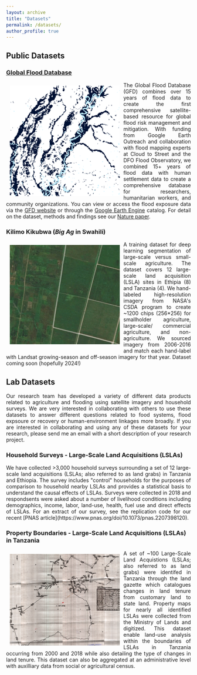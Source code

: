 ```yaml
---
layout: archive
title: "Datasets"
permalink: /datasets/
author_profile: true
---
```


## Public Datasets
### [Global Flood Database](https://global-flood-database.cloudtostreet.ai/)
<div style="text-align: justify">
<img style="float: left; padding: 10px 10px 10px 10px;" src="../images/data_icons_gfd.png" width=300>

The Global Flood Database (GFD) combines over 15 years of flood data to create the first comprehensive satellite-based resource for global flood risk management and mitigation. With funding from Google Earth Outreach and collaboration with flood mapping experts at Cloud to Street and the DFO Flood Observatory, we combined 15+ years of flood data with human settlement data to create a comprehensive database for researchers, humanitarian workers, and community organizations. You can view or access the flood exposure data via the [GFD website](https://global-flood-database.cloudtostreet.ai/) or through the [Google Earth Engine](https://developers.google.com/earth-engine/datasets/catalog/GLOBAL_FLOOD_DB_MODIS_EVENTS_V1) catalog. For detail on the dataset, methods and findings see our [Nature paper](https://doi.org/10.1038/s41586-021-03695-w).
</div>

### Kilimo Kikubwa (*Big Ag* in Swahili)
<div style="text-align: justify">
<img style="float: left; padding: 10px 10px 10px 10px;" src="../images/data_icon_kilimokikubwa.PNG" width=300>
A training dataset for deep learning segmentation of large-scale versus small-scale agriculture. The dataset covers 12 large-scale land acquisition (LSLA) sites in Ethipia (8) and Tanzania (4). We hand-labeled high-resolution imagery from NASA's CSDA program to create ~1200 chips (256*256) for smallholder agriculture, large-scale/ commercial agriculture, and non-agriculture. We sourced imagery from 2006-2016 and match each hand-label with Landsat growing-season and off-season imagery for that year. Dataset coming soon (hopefully 2024!)



</div>

## Lab Datasets
<div style="text-align: justify">
Our research team has developed a variety of different data products related to agriculture and flooding using satellite imagery and household surveys. We are very interested in collaborating with others to use these datasets to answer different questions related to food systems, flood expsoure or recovery or human-environment linkages more broadly. If you are interested in collaborating and using any of these datasets for your research, please send me an email with a short description of your research project.
</div>

### Household Surveys - Large-Scale Land Acquisitions (LSLAs)
<div style="text-align: justify">
We have collected >3,000 household surveys surrounding a set of 12 large-scale land acquisitions (LSLAs; also referred to as land grabs) in Tanzania and Ethiopia. The survey includes "control" households for the purposes of comparison to household nearby LSLAs and provides a statistical basis to understand the causal effects of LSLAs. Surveys were collected in 2018 and respondsents were asked about a number of livelihood conditions including demographics, income, labor, land-use, health, fuel use and direct effects of LSLAs. For an extract of our survey, see the replication code for our recent [PNAS article](https://www.pnas.org/doi/10.1073/pnas.2207398120).
</div>

### Property Boundaries - Large-Scale Land Acquisitions (LSLAs) in Tanzania
<div style="text-align: justify">
<img style="float: left; padding: 10px 10px 10px 10px;" src="../images/data_icon_propertymaps.png" width=300>
A set of ~100 Large-Scale Land Acquistions (LSLAs; also referred to as land grabs) were identifed in Tanzania through the land gazette which catalogues changes in land tenure from customary land to state land. Property maps for nearly all identified LSLAs were collected from the Ministry of Lands and digitized. This dataset enable land-use analysis within the boundaries of LSLAs in Tanzania occurring from 2000 and 2018 while also detailing the type of changes in land tenure. This dataset can also be aggregated at an administrative level with auxilliary data from social or agricultural census. 
</div>
